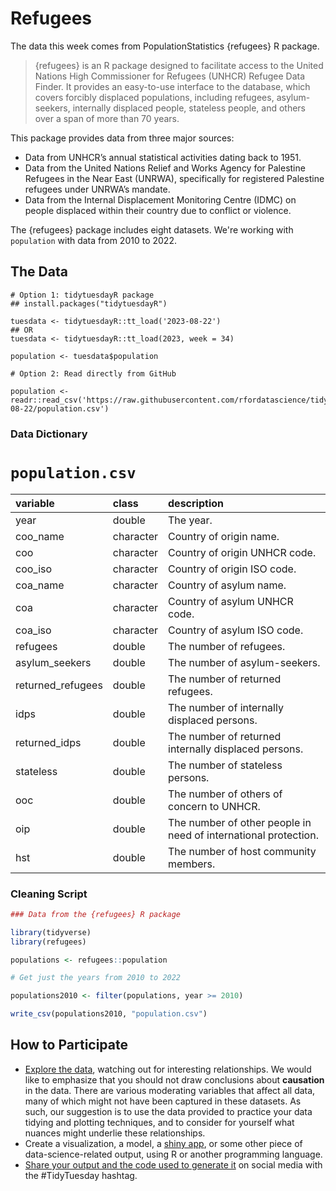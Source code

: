 # Refugees

The data this week comes from PopulationStatistics {refugees} R package. 

> {refugees} is an R package designed to facilitate access to the United Nations High Commissioner for Refugees (UNHCR) Refugee Data Finder. It provides an easy-to-use interface to the database, which covers forcibly displaced populations, including refugees, asylum-seekers, internally displaced people, stateless people, and others over a span of more than 70 years.

This package provides data from three major sources:

- Data from UNHCR’s annual statistical activities dating back to 1951.
- Data from the United Nations Relief and Works Agency for Palestine Refugees in the Near East (UNRWA), specifically for registered Palestine refugees under UNRWA’s mandate.
- Data from the Internal Displacement Monitoring Centre (IDMC) on people displaced within their country due to conflict or violence.

The {refugees} package includes eight datasets. We're working with `population` with data from 2010 to 2022. 



## The Data

```{r}
# Option 1: tidytuesdayR package 
## install.packages("tidytuesdayR")

tuesdata <- tidytuesdayR::tt_load('2023-08-22')
## OR
tuesdata <- tidytuesdayR::tt_load(2023, week = 34)

population <- tuesdata$population

# Option 2: Read directly from GitHub

population <- readr::read_csv('https://raw.githubusercontent.com/rfordatascience/tidytuesday/master/data/2023/2023-08-22/population.csv')
```

### Data Dictionary

# `population.csv`

|variable          |class     |description       |
|:-----------------|:---------|:-----------------|
|year              |double    |The year.              |
|coo_name          |character |Country of origin name.        |
|coo               |character |Country of origin UNHCR code.   |
|coo_iso           |character |Country of origin ISO code.  |
|coa_name          |character |Country of asylum name.    |
|coa               |character |Country of asylum UNHCR code.  |
|coa_iso           |character |Country of asylum ISO code.    |
|refugees          |double    |The number of refugees.   |
|asylum_seekers    |double    |The number of asylum-seekers.  |
|returned_refugees |double    |The number of returned refugees. |
|idps              |double    |The number of internally displaced persons.     |
|returned_idps     |double    |The number of returned internally displaced persons.  |
|stateless         |double    |The number of stateless persons.  |
|ooc               |double    |The number of others of concern to UNHCR.   |
|oip               |double    |The number of other people in need of international protection.     |
|hst               |double    |The number of host community members.     |


### Cleaning Script

``` r
### Data from the {refugees} R package

library(tidyverse)
library(refugees)

populations <- refugees::population

# Get just the years from 2010 to 2022

populations2010 <- filter(populations, year >= 2010)

write_csv(populations2010, "population.csv")
```

## How to Participate

- [Explore the data](https://r4ds.hadley.nz/), watching out for interesting relationships. We would like to emphasize that you should not draw conclusions about **causation** in the data. There are various moderating variables that affect all data, many of which might not have been captured in these datasets. As such, our suggestion is to use the data provided to practice your data tidying and plotting techniques, and to consider for yourself what nuances might underlie these relationships.
- Create a visualization, a model, a [shiny app](https://shiny.posit.co/), or some other piece of data-science-related output, using R or another programming language.
- [Share your output and the code used to generate it](../../../sharing.md) on social media with the #TidyTuesday hashtag.
